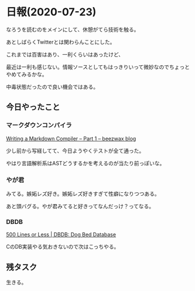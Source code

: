 # 日報(2020-07-23)

なろうを読むのをメインにして、休憩がてら技術を触る。

あとしばらくTwitterとは関わらんことにした。

これまでは百害はあり、一利くらいはあったけど、

最近は一利も感じない。情報ソースとしてもはっきりいって微妙なのでちょっとやめてみるかな。

中毒状態だったので良い機会ではある。

## 今日やったこと

### マークダウンコンパイラ

[Writing a Markdown Compiler &#8211; Part 1 &#8211; beezwax blog](https://blog.beezwax.net/2017/07/07/writing-a-markdown-compiler/)

少し前から写経してて、今日ようやくテストが全て通った。

やはり言語解析系はASTどうするかを考えるのが当たり前っぽいな。

### やが君

みてる。嫉妬レズ好き。嫉妬レズ好きすぎて性癖になりつつある。

あと頭バグる。やが君みてると好きってなんだっけ？ってなる。

### DBDB

[500 Lines or Less | DBDB: Dog Bed Database](http://aosabook.org/en/500L/dbdb-dog-bed-database.html)

CのDB実装やる気おきないので次はこっちやる。

## 残タスク

生きる。
